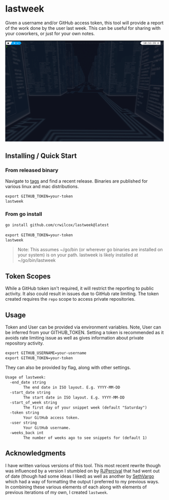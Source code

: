 # lastweek

Given a username and/or GitHub access token, this tool will provide a report
of the work done by the user last week. This can be useful for sharing with
your coworkers, or just for your own notes.

![](demo.gif)

## Installing / Quick Start

### From released binary
Navigate to [tags](https://github.com/crwilcox/lastweek/tags) and find a recent release. Binaries are published for various linux and mac distributions.

```
export GITHUB_TOKEN=your-token
lastweek
```

### From go install
```
go install github.com/crwilcox/lastweek@latest

export GITHUB_TOKEN=your-token
lastweek
```

> Note: This assumes ~/go/bin (or wherever go binaries are installed on your
> system) is on your path. lastweek is likely installed at ~/go/bin/lastweek

## Token Scopes

While a GitHub token isn't required, it will restrict the reporting to public
activity. It also could result in issues due to GitHub rate limiting. The token
created requires the `repo` scope to access private repositories.

## Usage

Token and User can be provided via environment variables. Note, User can be
inferred from your GITHUB_TOKEN. Setting a token is recommended as it avoids
rate limiting issue as well as gives information about private repository
activity.

```
export GITHUB_USERNAME=your-username
export GITHUB_TOKEN=your-token
```

They can also be provided by flag, along with other settings.

```
Usage of lastweek:
  -end_date string
        The end date in ISO layout. E.g. YYYY-MM-DD
  -start_date string
        The start date in ISO layout. E.g. YYYY-MM-DD
  -start_of_week string
        The first day of your snippet week (default "Saturday")
  -token string
        Your GitHub access token.
  -user string
        Your GitHub username.
  -weeks_back int
        The number of weeks ago to see snippets for (default 1)
```


## Acknowledgments

I have written various versions of this tool. This most recent rewrite though was
influenced by a version I stumbled on by [RJPercival](https://github.com/rjpercival)
that had went out of date (though had some ideas I liked) as well as another
by [SethVargo](https://github.com/sethvargo) which had a way of formatting the
output I preferred to my previous ways. In combining these various elements of
each along with elements of previous iterations of my own, I created `lastweek`.
